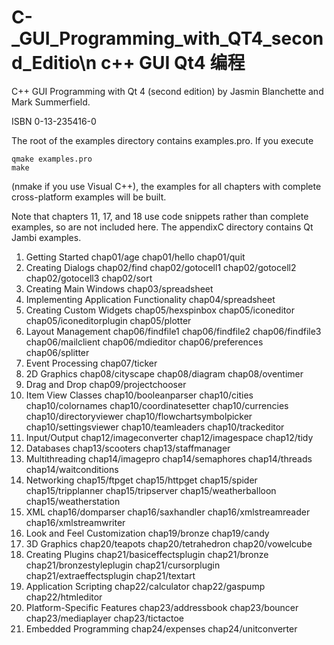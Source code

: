 # C-_GUI_Programming_with_QT4_second_Editio\n c++ GUI Qt4 编程

C++ GUI Programming with Qt 4 (second edition)
by Jasmin Blanchette and Mark Summerfield.

ISBN 0-13-235416-0

The root of the examples directory contains examples.pro.
If you execute

	qmake examples.pro
	make

(nmake if you use Visual C++), the examples for all chapters
with complete cross-platform examples will be built.

Note that chapters 11, 17, and 18 use code snippets rather
than complete examples, so are not included here.
The appendixC directory contains Qt Jambi examples.

 1. Getting Started
        chap01/age
        chap01/hello
        chap01/quit
 2. Creating Dialogs
        chap02/find
        chap02/gotocell1
        chap02/gotocell2
        chap02/gotocell3
        chap02/sort
 3. Creating Main Windows
        chap03/spreadsheet
 4. Implementing Application Functionality
        chap04/spreadsheet
 5. Creating Custom Widgets
        chap05/hexspinbox
        chap05/iconeditor
        chap05/iconeditorplugin
        chap05/plotter
 6. Layout Management
        chap06/findfile1
        chap06/findfile2
        chap06/findfile3
        chap06/mailclient
        chap06/mdieditor
        chap06/preferences
        chap06/splitter
 7. Event Processing
        chap07/ticker
 8. 2D Graphics
        chap08/cityscape
        chap08/diagram
        chap08/oventimer
 9. Drag and Drop
        chap09/projectchooser
10. Item View Classes
        chap10/booleanparser
        chap10/cities
        chap10/colornames
        chap10/coordinatesetter
        chap10/currencies
        chap10/directoryviewer
        chap10/flowchartsymbolpicker
        chap10/settingsviewer
        chap10/teamleaders
        chap10/trackeditor
12. Input/Output
        chap12/imageconverter
        chap12/imagespace
        chap12/tidy
13. Databases
        chap13/scooters
        chap13/staffmanager
14. Multithreading
        chap14/imagepro
        chap14/semaphores
        chap14/threads
        chap14/waitconditions
15. Networking
        chap15/ftpget
        chap15/httpget
        chap15/spider
        chap15/tripplanner
        chap15/tripserver
        chap15/weatherballoon
        chap15/weatherstation
16. XML
        chap16/domparser
        chap16/saxhandler
        chap16/xmlstreamreader
        chap16/xmlstreamwriter
19. Look and Feel Customization
        chap19/bronze
        chap19/candy
20. 3D Graphics
        chap20/teapots
        chap20/tetrahedron
        chap20/vowelcube
21. Creating Plugins
        chap21/basiceffectsplugin
        chap21/bronze
        chap21/bronzestyleplugin
        chap21/cursorplugin
        chap21/extraeffectsplugin
        chap21/textart
22. Application Scripting
        chap22/calculator
        chap22/gaspump
        chap22/htmleditor
23. Platform-Specific Features
        chap23/addressbook
        chap23/bouncer
        chap23/mediaplayer
        chap23/tictactoe
24. Embedded Programming
        chap24/expenses
        chap24/unitconverter

